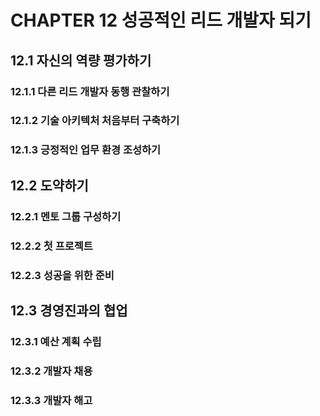 # CHAPTER 12 성공적인 리드 개발자 되기

## 12.1 자신의 역량 평가하기

### 12.1.1 다른 리드 개발자 동행 관찰하기

### 12.1.2 기술 아키텍처 처음부터 구축하기

### 12.1.3 긍정적인 업무 환경 조성하기

## 12.2 도약하기

### 12.2.1 멘토 그룹 구성하기

### 12.2.2 첫 프로젝트

### 12.2.3 성공을 위한 준비

## 12.3 경영진과의 협업

### 12.3.1 예산 계획 수립

### 12.3.2 개발자 채용

### 12.3.3 개발자 해고
